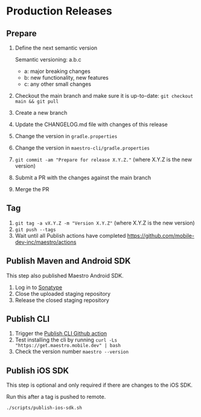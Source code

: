 # Production Releases

## Prepare

1. Define the next semantic version

   Semantic versioning: a.b.c
   * a: major breaking changes
   * b: new functionality, new features
   * c: any other small changes

2. Checkout the main branch and make sure it is up-to-date: `git checkout main && git pull`
3. Create a new branch
4. Update the CHANGELOG.md file with changes of this release
5. Change the version in `gradle.properties`
6. Change the version in `maestro-cli/gradle.properties`
7. `git commit -am "Prepare for release X.Y.Z."` (where X.Y.Z is the new version)
8. Submit a PR with the changes against the main branch
9. Merge the PR

## Tag

1. `git tag -a vX.Y.Z -m "Version X.Y.Z"` (where X.Y.Z is the new version)
2. `git push --tags`
3. Wait until all Publish actions have completed https://github.com/mobile-dev-inc/maestro/actions

## Publish Maven and Android SDK

This step also published Maestro Android SDK.

1. Log in to [Sonatype](https://s01.oss.sonatype.org/)
2. Close the uploaded staging repository
3. Release the closed staging repository

## Publish CLI

1. Trigger the [Publish CLI Github action](https://github.com/mobile-dev-inc/maestro/actions/workflows/publish-cli.yml)
2. Test installing the cli by running `curl -Ls "https://get.maestro.mobile.dev" | bash`
3. Check the version number `maestro --version`

## Publish iOS SDK

This step is optional and only required if there are changes to the iOS SDK.

Run this after a tag is pushed to remote.

`./scripts/publish-ios-sdk.sh`

